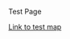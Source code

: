 Test Page 

[Link to test map](https://automating-gis-processes.github.io/exercise-5-HTenkanen/test_map.html)
